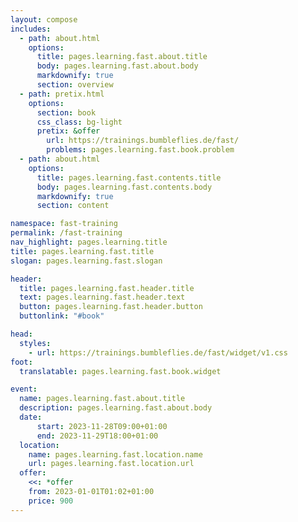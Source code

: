 ```yaml
---
layout: compose
includes:
  - path: about.html
    options:
      title: pages.learning.fast.about.title
      body: pages.learning.fast.about.body
      markdownify: true
      section: overview
  - path: pretix.html
    options:
      section: book
      css_class: bg-light
      pretix: &offer
        url: https://trainings.bumbleflies.de/fast/
        problems: pages.learning.fast.book.problem
  - path: about.html
    options:
      title: pages.learning.fast.contents.title
      body: pages.learning.fast.contents.body
      markdownify: true
      section: content

namespace: fast-training
permalink: /fast-training
nav_highlight: pages.learning.title
title: pages.learning.fast.title
slogan: pages.learning.fast.slogan

header:
  title: pages.learning.fast.header.title
  text: pages.learning.fast.header.text
  button: pages.learning.fast.header.button
  buttonlink: "#book"

head:
  styles:
    - url: https://trainings.bumbleflies.de/fast/widget/v1.css
foot:  
  translatable: pages.learning.fast.book.widget

event: 
  name: pages.learning.fast.about.title
  description: pages.learning.fast.about.body
  date:
      start: 2023-11-28T09:00+01:00
      end: 2023-11-29T18:00+01:00
  location:
    name: pages.learning.fast.location.name
    url: pages.learning.fast.location.url
  offer: 
    <<: *offer
    from: 2023-01-01T01:02+01:00
    price: 900
---
```

